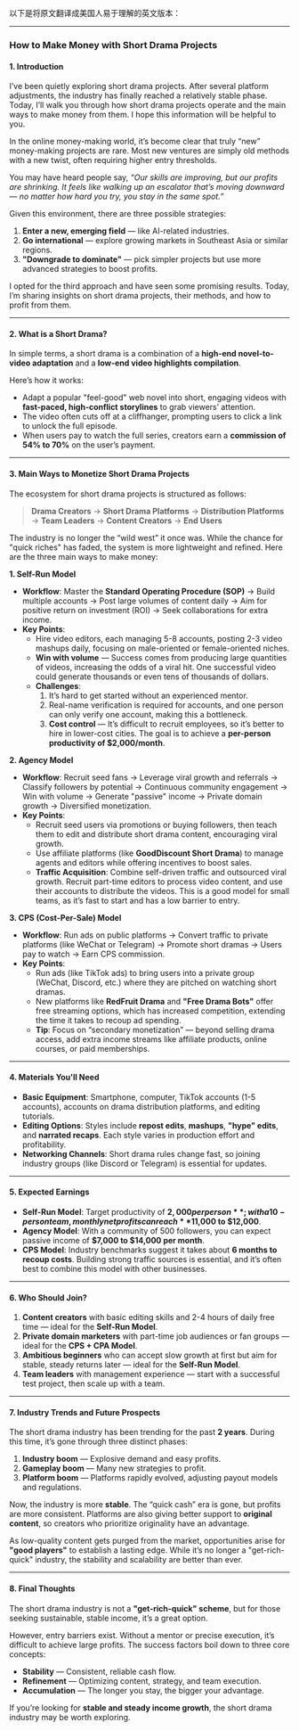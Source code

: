 以下是将原文翻译成美国人易于理解的英文版本：  

---

### **How to Make Money with Short Drama Projects**

#### **1. Introduction**

I’ve been quietly exploring short drama projects. After several platform adjustments, the industry has finally reached a relatively stable phase. Today, I’ll walk you through how short drama projects operate and the main ways to make money from them. I hope this information will be helpful to you.  

In the online money-making world, it’s become clear that truly “new” money-making projects are rare. Most new ventures are simply old methods with a new twist, often requiring higher entry thresholds.  

You may have heard people say, *“Our skills are improving, but our profits are shrinking. It feels like walking up an escalator that’s moving downward — no matter how hard you try, you stay in the same spot.”*  

Given this environment, there are three possible strategies:  
1. **Enter a new, emerging field** — like AI-related industries.  
2. **Go international** — explore growing markets in Southeast Asia or similar regions.  
3. **"Downgrade to dominate"** — pick simpler projects but use more advanced strategies to boost profits.  

I opted for the third approach and have seen some promising results. Today, I’m sharing insights on short drama projects, their methods, and how to profit from them.  

---

#### **2. What is a Short Drama?**  
In simple terms, a short drama is a combination of a **high-end novel-to-video adaptation** and a **low-end video highlights compilation**.  

Here’s how it works:  
- Adapt a popular "feel-good" web novel into short, engaging videos with **fast-paced, high-conflict storylines** to grab viewers’ attention.  
- The video often cuts off at a cliffhanger, prompting users to click a link to unlock the full episode.  
- When users pay to watch the full series, creators earn a **commission of 54% to 70%** on the user’s payment.  

---

#### **3. Main Ways to Monetize Short Drama Projects**  
The ecosystem for short drama projects is structured as follows:  
> **Drama Creators** → **Short Drama Platforms** → **Distribution Platforms** → **Team Leaders** → **Content Creators** → **End Users**  

The industry is no longer the “wild west” it once was. While the chance for "quick riches" has faded, the system is more lightweight and refined. Here are the three main ways to make money:  

**1. Self-Run Model**  
- **Workflow**: Master the **Standard Operating Procedure (SOP)** → Build multiple accounts → Post large volumes of content daily → Aim for positive return on investment (ROI) → Seek collaborations for extra income.  
- **Key Points**:  
  - Hire video editors, each managing 5-8 accounts, posting 2-3 video mashups daily, focusing on male-oriented or female-oriented niches.  
  - **Win with volume** — Success comes from producing large quantities of videos, increasing the odds of a viral hit. One successful video could generate thousands or even tens of thousands of dollars.  
  - **Challenges**:  
    1. It’s hard to get started without an experienced mentor.  
    2. Real-name verification is required for accounts, and one person can only verify one account, making this a bottleneck.  
    3. **Cost control** — It’s difficult to recruit employees, so it’s better to hire in lower-cost cities. The goal is to achieve a **per-person productivity of $2,000/month**.  

**2. Agency Model**  
- **Workflow**: Recruit seed fans → Leverage viral growth and referrals → Classify followers by potential → Continuous community engagement → Win with volume → Generate "passive" income → Private domain growth → Diversified monetization.  
- **Key Points**:  
  - Recruit seed users via promotions or buying followers, then teach them to edit and distribute short drama content, encouraging viral growth.  
  - Use affiliate platforms (like **GoodDiscount Short Drama**) to manage agents and editors while offering incentives to boost sales.  
  - **Traffic Acquisition**: Combine self-driven traffic and outsourced viral growth. Recruit part-time editors to process video content, and use their accounts to distribute the videos. This is a good model for small teams, as it’s fast to start and has a low barrier to entry.  

**3. CPS (Cost-Per-Sale) Model**  
- **Workflow**: Run ads on public platforms → Convert traffic to private platforms (like WeChat or Telegram) → Promote short dramas → Users pay to watch → Earn CPS commission.  
- **Key Points**:  
  - Run ads (like TikTok ads) to bring users into a private group (WeChat, Discord, etc.) where they are pitched on watching short dramas.  
  - New platforms like **RedFruit Drama** and **"Free Drama Bots"** offer free streaming options, which has increased competition, extending the time it takes to recoup ad spending.  
  - **Tip**: Focus on “secondary monetization” — beyond selling drama access, add extra income streams like affiliate products, online courses, or paid memberships.  

---

#### **4. Materials You'll Need**  
- **Basic Equipment**: Smartphone, computer, TikTok accounts (1-5 accounts), accounts on drama distribution platforms, and editing tutorials.  
- **Editing Options**: Styles include **repost edits**, **mashups**, **"hype" edits**, and **narrated recaps**. Each style varies in production effort and profitability.  
- **Networking Channels**: Short drama rules change fast, so joining industry groups (like Discord or Telegram) is essential for updates.  

---

#### **5. Expected Earnings**  
- **Self-Run Model**: Target productivity of **$2,000 per person**; with a 10-person team, monthly net profits can reach **$11,000 to $12,000**.  
- **Agency Model**: With a community of 500 followers, you can expect passive income of **$7,000 to $14,000 per month**.  
- **CPS Model**: Industry benchmarks suggest it takes about **6 months to recoup costs**. Building strong traffic sources is essential, and it’s often best to combine this model with other businesses.  

---

#### **6. Who Should Join?**  
1. **Content creators** with basic editing skills and 2-4 hours of daily free time — ideal for the **Self-Run Model**.  
2. **Private domain marketers** with part-time job audiences or fan groups — ideal for the **CPS + CPA Model**.  
3. **Ambitious beginners** who can accept slow growth at first but aim for stable, steady returns later — ideal for the **Self-Run Model**.  
4. **Team leaders** with management experience — start with a successful test project, then scale up with a team.  

---

#### **7. Industry Trends and Future Prospects**  
The short drama industry has been trending for the past **2 years**. During this time, it’s gone through three distinct phases:  
1. **Industry boom** — Explosive demand and easy profits.  
2. **Gameplay boom** — Many new strategies to profit.  
3. **Platform boom** — Platforms rapidly evolved, adjusting payout models and regulations.  

Now, the industry is more **stable**. The “quick cash” era is gone, but profits are more consistent. Platforms are also giving better support to **original content**, so creators who prioritize originality have an advantage.  

As low-quality content gets purged from the market, opportunities arise for **"good players"** to establish a lasting edge. While it’s no longer a "get-rich-quick" industry, the stability and scalability are better than ever.  

---

#### **8. Final Thoughts**  
The short drama industry is not a **"get-rich-quick" scheme**, but for those seeking sustainable, stable income, it’s a great option.  

However, entry barriers exist. Without a mentor or precise execution, it’s difficult to achieve large profits. The success factors boil down to three core concepts:  
- **Stability** — Consistent, reliable cash flow.  
- **Refinement** — Optimizing content, strategy, and team execution.  
- **Accumulation** — The longer you stay, the bigger your advantage.  

If you’re looking for **stable and steady income growth**, the short drama industry may be worth exploring.

